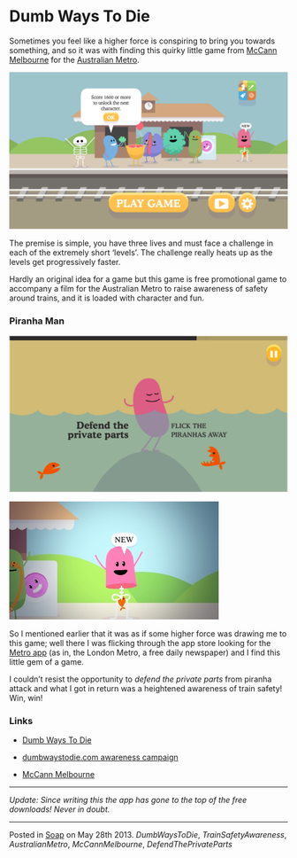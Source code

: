 # Dumb Ways To Die

Sometimes you feel like a higher force is conspiring to bring you towards something, and so it was with finding this quirky little game from [McCann Melbourne](http://www.mccann.com.au/) for the [Australian Metro](http://www.metrotrains.com.au/).

![Dumb Ways To Die](img/train.PNG "Dumb Ways To Die Metro Station")

The premise is simple, you have three lives and must face a challenge in each of the extremely short ‘levels’.  The challenge really heats up as the levels get progressively faster.  

Hardly an original idea for a game but this game is free promotional game to accompany a film for the Australian Metro to raise awareness of safety around trains, and it is loaded with character and fun.

### Piranha Man

![Defend the private parts](img/defend.PNG "Don’t try this at home")

![Piranha Man](img/piranhaman.JPG "Piranha Man - particularly stupid")

So I mentioned earlier that it was as if some higher force was drawing me to this game; well there I was flicking through the app store looking for the [Metro app](http://metro.co.uk/2011/10/18/metro-on-mobile-how-to-get-metro-apps-on-iphone-ipad-and-android-187368/) (as in, the London Metro, a free daily newspaper) and I find this little gem of a game.

I couldn’t resist the opportunity to _defend the private parts_ from piranha attack and what I got in return was a heightened awareness of train safety!  Win, win!

### Links

* [Dumb Ways To Die](https://itunes.apple.com/gb/app/dumb-ways-to-die/id639930688?mt=8)

* [dumbwaystodie.com awareness campaign](http://dumbwaystodie.com/)

* [McCann Melbourne](http://www.mccann.com.au/)

---

_Update: Since writing this the app has gone to the top of the free downloads!  Never in doubt._

---

Posted in [Soap](../ "Soap") on May 28th 2013.  _DumbWaysToDie_, _TrainSafetyAwareness_, _AustralianMetro_, _McCannMelbourne_, _DefendThePrivateParts_